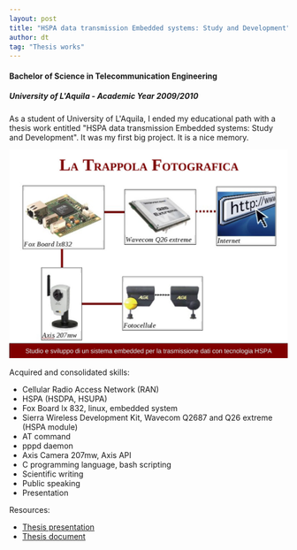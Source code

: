 ```yaml
---
layout: post
title: "HSPA data transmission Embedded systems: Study and Development"
author: dt
tag: "Thesis works"
---
```

#### Bachelor of Science in Telecommunication Engineering
##### University of L'Aquila - Academic Year 2009/2010

As a student of University of L'Aquila, I ended my educational path with a thesis work entitled "HSPA data transmission Embedded systems: Study and Development". 
It was my first big project. It is a nice memory. 

<img src="/assets/img/2010-07-27-univaq-bachelor_thesis.jpg" class="img-fluid" alt="Thesis workflow image">

Acquired and consolidated skills:
* Cellular Radio Access Network (RAN)
* HSPA (HSDPA, HSUPA)
* Fox Board lx 832, linux, embedded system
* Sierra Wireless Development Kit, Wavecom Q2687 and Q26 extreme (HSPA module)
* AT command
* pppd daemon
* Axis Camera 207mw, Axis API
* C programming language, bash scripting
* Scientific writing
* Public speaking
* Presentation

Resources:
* [Thesis presentation](/assets/pdf/2010-07-27-univaq-bachelor_thesis-presentation.pdf)
* [Thesis document](/assets/pdf/2010-07-27-univaq-bachelor_thesis.pdf)